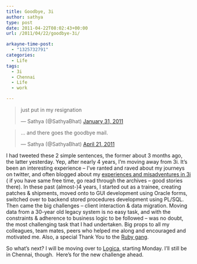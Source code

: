 ```yaml
---
title: Goodbye, 3i
author: sathya
type: post
date: 2011-04-22T08:02:43+00:00
url: /2011/04/22/goodbye-3i/

arkayne-time-post:
  - "1325732791"
categories:
  - Life
tags:
  - 3i
  - Chennai
  - Life
  - work

---
```

<blockquote class="twitter-tweet" data-width="550">
  <p lang="en" dir="ltr">
    just put in my resignation
  </p>
  
  <p>
    &mdash; Sathya (@SathyaBhat) <a href="https://twitter.com/SathyaBhat/status/32034160960868352">January 31, 2011</a>
  </p>
</blockquote>



<blockquote class="twitter-tweet" data-width="550">
  <p lang="en" dir="ltr">
    &#8230; and there goes the goodbye mail.
  </p>
  
  <p>
    &mdash; Sathya (@SathyaBhat) <a href="https://twitter.com/SathyaBhat/status/61016899697393664">April 21, 2011</a>
  </p>
</blockquote>



I had tweeted these 2 simple sentences, the former about 3 months ago, the latter yesterday. Yep, after nearly 4 years, I&#8217;m moving away from 3i. It&#8217;s been an interesting experience &#8211; I&#8217;ve ranted and raved about my journeys on twitter, and often blogged about my <a href="https://sathyabh.at/tag/3i/" target="_blank">experiences and misadventures in 3i</a> ( if you have same free time, go read through the archives &#8211; good stories there). In these past (almost-)4 years, I started out as a trainee, creating patches & shipments, moved onto to GUI development using Oracle forms, switched over to backend stored procedures development using PL/SQL. Then came the big challenges &#8211; client interaction & data migration. Moving data from a 30-year old legacy system is no easy task, and with the constraints & adherence to business logic to be followed &#8211; was no doubt, the most challenging task that I had undertaken. Big props to all my colleagues, team mates, peers who helped me along and encouraged and motivated me. Also, a special Thank You to the [Ruby gang][1].

So what&#8217;s next? I will be moving over to <a href="https://en.wikipedia.org/wiki/Logica" target="_blank">Logica</a>, starting Monday. I&#8217;ll still be in Chennai, though.  Here&#8217;s for the new challenge ahead.

 [1]: https://bit.ly/ehTBvU
